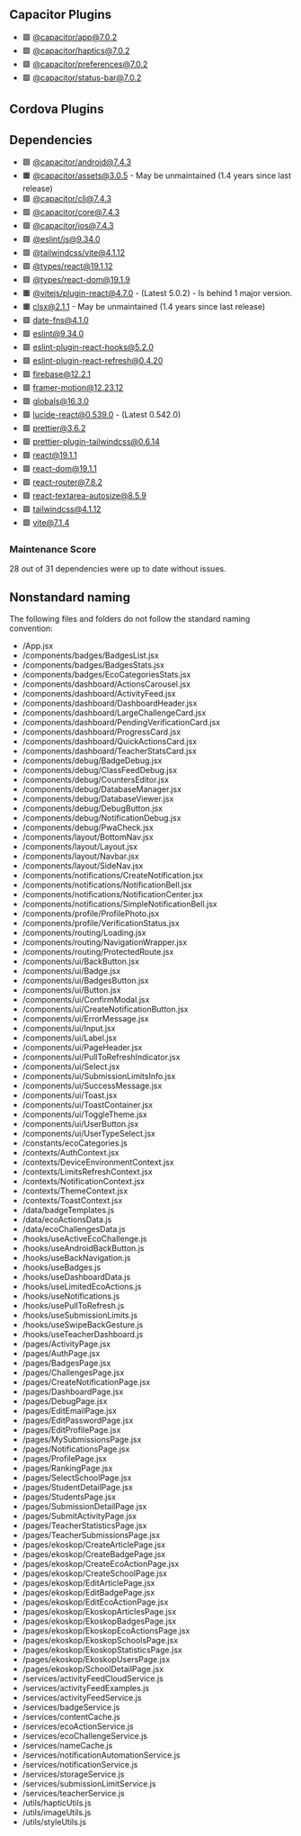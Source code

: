 ## Capacitor Plugins

- 🟩 [@capacitor/app@7.0.2](https://github.com/ionic-team/capacitor-plugins.git)
- 🟩 [@capacitor/haptics@7.0.2](https://github.com/ionic-team/capacitor-plugins.git)
- 🟩 [@capacitor/preferences@7.0.2](https://github.com/ionic-team/capacitor-plugins.git)
- 🟩 [@capacitor/status-bar@7.0.2](https://github.com/ionic-team/capacitor-plugins.git)
## Cordova Plugins

## Dependencies

- 🟩 [@capacitor/android@7.4.3](https://github.com/ionic-team/capacitor.git)
- 🟧 [@capacitor/assets@3.0.5](https://github.com/ionic-team/capacitor-assets.git) - May be unmaintained (1.4 years since last release)
- 🟩 [@capacitor/cli@7.4.3](https://github.com/ionic-team/capacitor.git)
- 🟩 [@capacitor/core@7.4.3](https://github.com/ionic-team/capacitor.git)
- 🟩 [@capacitor/ios@7.4.3](https://github.com/ionic-team/capacitor.git)
- 🟩 [@eslint/js@9.34.0](https://github.com/eslint/eslint.git)
- 🟩 [@tailwindcss/vite@4.1.12](https://github.com/tailwindlabs/tailwindcss.git)
- 🟩 [@types/react@19.1.12](https://github.com/DefinitelyTyped/DefinitelyTyped.git)
- 🟩 [@types/react-dom@19.1.9](https://github.com/DefinitelyTyped/DefinitelyTyped.git)
- 🟧 [@vitejs/plugin-react@4.7.0](https://github.com/vitejs/vite-plugin-react.git) - (Latest 5.0.2) - Is behind 1 major version.
- 🟧 [clsx@2.1.1](https://github.com/lukeed/clsx.git) - May be unmaintained (1.4 years since last release)
- 🟩 [date-fns@4.1.0](https://github.com/date-fns/date-fns.git)
- 🟩 [eslint@9.34.0](https://github.com/eslint/eslint.git)
- 🟩 [eslint-plugin-react-hooks@5.2.0](https://github.com/facebook/react.git)
- 🟩 [eslint-plugin-react-refresh@0.4.20](https://github.com/ArnaudBarre/eslint-plugin-react-refresh.git)
- 🟩 [firebase@12.2.1](https://github.com/firebase/firebase-js-sdk.git)
- 🟩 [framer-motion@12.23.12](https://github.com/motiondivision/motion.git)
- 🟩 [globals@16.3.0](https://github.com/sindresorhus/globals.git)
- 🟩 [lucide-react@0.539.0](https://github.com/lucide-icons/lucide.git) - (Latest 0.542.0)
- 🟩 [prettier@3.6.2](https://github.com/prettier/prettier.git)
- 🟩 [prettier-plugin-tailwindcss@0.6.14](https://github.com/tailwindlabs/prettier-plugin-tailwindcss.git)
- 🟩 [react@19.1.1](https://github.com/facebook/react.git)
- 🟩 [react-dom@19.1.1](https://github.com/facebook/react.git)
- 🟩 [react-router@7.8.2](https://github.com/remix-run/react-router.git)
- 🟩 [react-textarea-autosize@8.5.9](https://github.com/Andarist/react-textarea-autosize.git)
- 🟩 [tailwindcss@4.1.12](https://github.com/tailwindlabs/tailwindcss.git)
- 🟩 [vite@7.1.4](https://github.com/vitejs/vite.git)
### Maintenance Score
28 out of 31 dependencies were up to date without issues.



## Nonstandard naming
The following files and folders do not follow the standard naming convention:

- /App.jsx
- /components/badges/BadgesList.jsx
- /components/badges/BadgesStats.jsx
- /components/badges/EcoCategoriesStats.jsx
- /components/dashboard/ActionsCarousel.jsx
- /components/dashboard/ActivityFeed.jsx
- /components/dashboard/DashboardHeader.jsx
- /components/dashboard/LargeChallengeCard.jsx
- /components/dashboard/PendingVerificationCard.jsx
- /components/dashboard/ProgressCard.jsx
- /components/dashboard/QuickActionsCard.jsx
- /components/dashboard/TeacherStatsCard.jsx
- /components/debug/BadgeDebug.jsx
- /components/debug/ClassFeedDebug.jsx
- /components/debug/CountersEditor.jsx
- /components/debug/DatabaseManager.jsx
- /components/debug/DatabaseViewer.jsx
- /components/debug/DebugButton.jsx
- /components/debug/NotificationDebug.jsx
- /components/debug/PwaCheck.jsx
- /components/layout/BottomNav.jsx
- /components/layout/Layout.jsx
- /components/layout/Navbar.jsx
- /components/layout/SideNav.jsx
- /components/notifications/CreateNotification.jsx
- /components/notifications/NotificationBell.jsx
- /components/notifications/NotificationCenter.jsx
- /components/notifications/SimpleNotificationBell.jsx
- /components/profile/ProfilePhoto.jsx
- /components/profile/VerificationStatus.jsx
- /components/routing/Loading.jsx
- /components/routing/NavigationWrapper.jsx
- /components/routing/ProtectedRoute.jsx
- /components/ui/BackButton.jsx
- /components/ui/Badge.jsx
- /components/ui/BadgesButton.jsx
- /components/ui/Button.jsx
- /components/ui/ConfirmModal.jsx
- /components/ui/CreateNotificationButton.jsx
- /components/ui/ErrorMessage.jsx
- /components/ui/Input.jsx
- /components/ui/Label.jsx
- /components/ui/PageHeader.jsx
- /components/ui/PullToRefreshIndicator.jsx
- /components/ui/Select.jsx
- /components/ui/SubmissionLimitsInfo.jsx
- /components/ui/SuccessMessage.jsx
- /components/ui/Toast.jsx
- /components/ui/ToastContainer.jsx
- /components/ui/ToggleTheme.jsx
- /components/ui/UserButton.jsx
- /components/ui/UserTypeSelect.jsx
- /constants/ecoCategories.js
- /contexts/AuthContext.jsx
- /contexts/DeviceEnvironmentContext.jsx
- /contexts/LimitsRefreshContext.jsx
- /contexts/NotificationContext.jsx
- /contexts/ThemeContext.jsx
- /contexts/ToastContext.jsx
- /data/badgeTemplates.js
- /data/ecoActionsData.js
- /data/ecoChallengesData.js
- /hooks/useActiveEcoChallenge.js
- /hooks/useAndroidBackButton.js
- /hooks/useBackNavigation.js
- /hooks/useBadges.js
- /hooks/useDashboardData.js
- /hooks/useLimitedEcoActions.js
- /hooks/useNotifications.js
- /hooks/usePullToRefresh.js
- /hooks/useSubmissionLimits.js
- /hooks/useSwipeBackGesture.js
- /hooks/useTeacherDashboard.js
- /pages/ActivityPage.jsx
- /pages/AuthPage.jsx
- /pages/BadgesPage.jsx
- /pages/ChallengesPage.jsx
- /pages/CreateNotificationPage.jsx
- /pages/DashboardPage.jsx
- /pages/DebugPage.jsx
- /pages/EditEmailPage.jsx
- /pages/EditPasswordPage.jsx
- /pages/EditProfilePage.jsx
- /pages/MySubmissionsPage.jsx
- /pages/NotificationsPage.jsx
- /pages/ProfilePage.jsx
- /pages/RankingPage.jsx
- /pages/SelectSchoolPage.jsx
- /pages/StudentDetailPage.jsx
- /pages/StudentsPage.jsx
- /pages/SubmissionDetailPage.jsx
- /pages/SubmitActivityPage.jsx
- /pages/TeacherStatisticsPage.jsx
- /pages/TeacherSubmissionsPage.jsx
- /pages/ekoskop/CreateArticlePage.jsx
- /pages/ekoskop/CreateBadgePage.jsx
- /pages/ekoskop/CreateEcoActionPage.jsx
- /pages/ekoskop/CreateSchoolPage.jsx
- /pages/ekoskop/EditArticlePage.jsx
- /pages/ekoskop/EditBadgePage.jsx
- /pages/ekoskop/EditEcoActionPage.jsx
- /pages/ekoskop/EkoskopArticlesPage.jsx
- /pages/ekoskop/EkoskopBadgesPage.jsx
- /pages/ekoskop/EkoskopEcoActionsPage.jsx
- /pages/ekoskop/EkoskopSchoolsPage.jsx
- /pages/ekoskop/EkoskopStatisticsPage.jsx
- /pages/ekoskop/EkoskopUsersPage.jsx
- /pages/ekoskop/SchoolDetailPage.jsx
- /services/activityFeedCloudService.js
- /services/activityFeedExamples.js
- /services/activityFeedService.js
- /services/badgeService.js
- /services/contentCache.js
- /services/ecoActionService.js
- /services/ecoChallengeService.js
- /services/nameCache.js
- /services/notificationAutomationService.js
- /services/notificationService.js
- /services/storageService.js
- /services/submissionLimitService.js
- /services/teacherService.js
- /utils/hapticUtils.js
- /utils/imageUtils.js
- /utils/styleUtils.js
